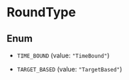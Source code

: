 

# RoundType

## Enum


* `TIME_BOUND` (value: `"TimeBound"`)

* `TARGET_BASED` (value: `"TargetBased"`)



